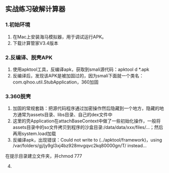 ## 实战练习破解计算器

### 1.初始环境

1. 在Mac上安装海马模拟器，用于调试运行APK。
2. 下载计算管家V3.4版本  

### 2.反编译、脱壳APK
1. 使用apktool工具，反编译apk，获取到smali源代码：apktool d *.apk 
2. 反编译后，发现该APK是被加固过的，因为smali下面就一个类名：com.qihoo.util.StubApplication，360加固
### 3.360脱壳
1. 加固的常规套路：把源代码程序通过加密操作然后隐藏到一个地方，隐藏的地方通常为assets目录、libs目录、自己的dex文件中
2. 这里的壳Application在attachBaseContext中做了一些初始化操作，一般将assets目录中的so文件拷贝到程序的沙盒目录:/data/data/xxx/files/...；然后再用system.load加载
3. 反编译apk，出现错误：Could not write to (../apktool/framework)，using /var/folders/gj/jy9gl3xj4bz928mvgqvc2kq80000gn/T/ instead...
  
  在提示目录建立文件夹，并chmod 777  

4. 